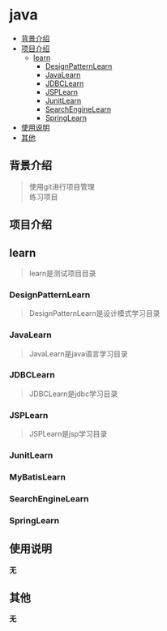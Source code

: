 # java
* [背景介绍](#背景介绍)
* [项目介绍](#项目介绍)
  * [learn](#learn)
     * [DesignPatternLearn](#designpattern)
     * [JavaLearn](#java)
     * [JDBCLearn](#jdbc)
     * [JSPLearn](#jsp)
     * [JunitLearn](#junit)
     * [SearchEngineLearn](#searchengine)
     * [SpringLearn](#spring)
* [使用说明](#使用说明)
* [其他](#其他)

<a name="背景介绍"></a>
## 背景介绍
  >使用git进行项目管理<br>
  >练习项目<br>
<a name="项目介绍"></a>
## 项目介绍
<a name="learn"></a>
## learn
>learn是测试项目目录
<a name="designpattern"></a>
### DesignPatternLearn
>DesignPatternLearn是设计模式学习目录
<a name ="java"></a>
### JavaLearn
>JavaLearn是java语言学习目录
<a name="jdbc"></a>
### JDBCLearn
>JDBCLearn是jdbc学习目录
<a name="jsp"></a>
### JSPLearn
>JSPLearn是jsp学习目录
<a name="junit"></a>
### JunitLearn
<a name="mybatis"></a>
### MyBatisLearn
<a name="searchengine"></a>
### SearchEngineLearn
<a name="spring"></a>
### SpringLearn
<a name="使用说明"></a>
## 使用说明
 **无**
<a name="其他"></a>
## 其他
  **无**